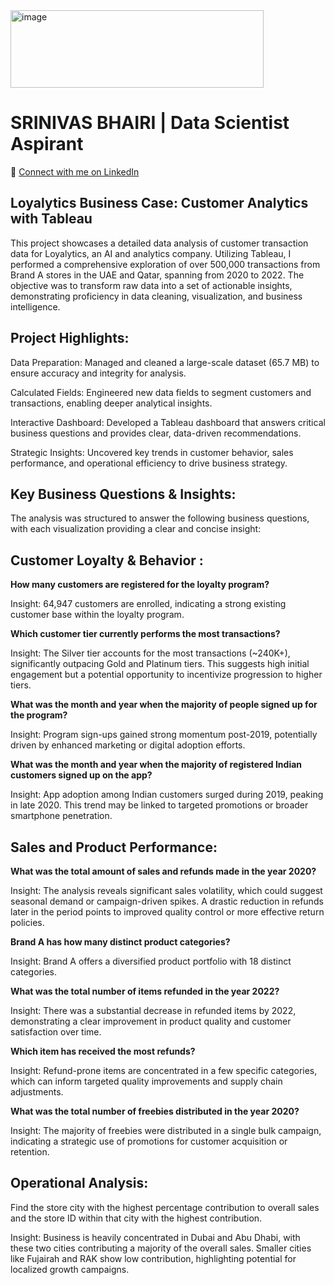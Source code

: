 <img width="405" height="124" alt="image" src="https://github.com/user-attachments/assets/ecba5356-4c14-42b7-a828-4c3b34676a57" />

# **SRINIVAS BHAIRI | Data Scientist Aspirant**

🔗 [Connect with me on LinkedIn](https://www.linkedin.com/in/srinivas-bhairi)

## Loyalytics Business Case: Customer Analytics with Tableau

This project showcases a detailed data analysis of customer transaction data for Loyalytics, an AI and analytics company. Utilizing Tableau, I performed a comprehensive exploration of over 500,000 transactions from Brand A stores in the UAE and Qatar, spanning from 2020 to 2022. The objective was to transform raw data into a set of actionable insights, demonstrating proficiency in data cleaning, visualization, and business intelligence.

## Project Highlights:

Data Preparation: Managed and cleaned a large-scale dataset (65.7 MB) to ensure accuracy and integrity for analysis.

Calculated Fields: Engineered new data fields to segment customers and transactions, enabling deeper analytical insights.

Interactive Dashboard: Developed a Tableau dashboard that answers critical business questions and provides clear, data-driven recommendations.

Strategic Insights: Uncovered key trends in customer behavior, sales performance, and operational efficiency to drive business strategy.

## Key Business Questions & Insights:

The analysis was structured to answer the following business questions, with each visualization providing a clear and concise insight:

## Customer Loyalty & Behavior :

**How many customers are registered for the loyalty program?**

Insight: 64,947 customers are enrolled, indicating a strong existing customer base within the loyalty program.

**Which customer tier currently performs the most transactions?**

Insight: The Silver tier accounts for the most transactions (~240K+), significantly outpacing Gold and Platinum tiers. This suggests high initial engagement but a potential opportunity to incentivize progression to higher tiers.

**What was the month and year when the majority of people signed up for the program?**

Insight: Program sign-ups gained strong momentum post-2019, potentially driven by enhanced marketing or digital adoption efforts.

**What was the month and year when the majority of registered Indian customers signed up on the app?**

Insight: App adoption among Indian customers surged during 2019, peaking in late 2020. This trend may be linked to targeted promotions or broader smartphone penetration.

## Sales and Product Performance:

**What was the total amount of sales and refunds made in the year 2020?**

Insight: The analysis reveals significant sales volatility, which could suggest seasonal demand or campaign-driven spikes. A drastic reduction in refunds later in the period points to improved quality control or more effective return policies.

**Brand A has how many distinct product categories?**

Insight: Brand A offers a diversified product portfolio with 18 distinct categories.

**What was the total number of items refunded in the year 2022?**

Insight: There was a substantial decrease in refunded items by 2022, demonstrating a clear improvement in product quality and customer satisfaction over time.

**Which item has received the most refunds?**

Insight: Refund-prone items are concentrated in a few specific categories, which can inform targeted quality improvements and supply chain adjustments.

**What was the total number of freebies distributed in the year 2020?**

Insight: The majority of freebies were distributed in a single bulk campaign, indicating a strategic use of promotions for customer acquisition or retention.

## Operational Analysis:

Find the store city with the highest percentage contribution to overall sales and the store ID within that city with the highest contribution.

Insight: Business is heavily concentrated in Dubai and Abu Dhabi, with these two cities contributing a majority of the overall sales. Smaller cities like Fujairah and RAK show low contribution, highlighting potential for localized growth campaigns.
